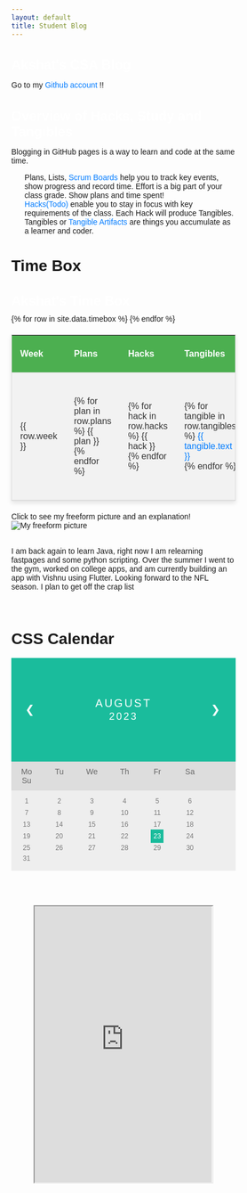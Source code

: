 ```yaml
---
layout: default
title: Student Blog
---
```


## Akshat's CSA Blog

Go to my [Github account](https://github.com/lunaiwa) !!

## Overview of Hacks, Study and Tangibles
Blogging in GitHub pages is a way to learn and code at the same time. 

- Plans, Lists, [Scrum Boards](https://clickup.com/blog/scrum-board/) help you to track key events, show progress and record time.  Effort is a big part of your class grade.  Show plans and time spent!
- [Hacks(Todo)](https://levelup.gitconnected.com/six-ultimate-daily-hacks-for-every-programmer-60f5f10feae) enable you to stay in focus with key requirements of the class.  Each Hack will produce Tangibles.
- Tangibles or [Tangible Artifacts](https://en.wikipedia.org/wiki/Artifact_(software_development)) are things you accumulate as a learner and coder. 

# Time Box

<html>
<head>
<style>
table {
  font-family: arial, sans-serif;
  border-collapse: collapse;
  width: 100%;
}

td, th {
  border: 1px solid #dddddd;
  text-align: left;
  padding: 8px;
}

tr:nth-child(even) {
  background-color: #000000;
}
</style>
</head>
<body>
<html>
<head>
    <style>
        /* Table Styles */
        table {
            width: 100%;
            border-collapse: collapse;
            border: 1px solid #ddd;
            font-family: Arial, sans-serif;
            margin: 20px 0;
            box-shadow: 0 4px 8px rgba(0, 0, 0, 0.1);
        }
        th, td {
            padding: 15px;
            text-align: left;
            border-bottom: 1px solid #ddd;
            color: #333;  /* Text color */
        }
        th {
            background-color: #4CAF50;
            color: white;
        }
        tbody tr:nth-child(even) {
            background-color: white;  /* Black background */
            color: #fff;  /* White text */
        }
        tbody tr:nth-child(odd) {
            background-color: #f2f2f2;
            color: #333;  /* Dark text */
        }
        tbody tr:hover {
            background-color: #f5f5f5;
        }
        a {
            color: #007BFF;
            text-decoration: none;
        }
        a:hover {
            text-decoration: underline;
        }
        /* Header Styles */
        h2 {
            font-family: Arial, sans-serif;
            color: #fff;  /* White text */
            font-size: 24px;
            margin-bottom: 10px;
        }
    </style>
</head>
<body>

<h2>Akshat's Time Box</h2>

<table>
    <thead>
        <tr>
            <th>Week</th>
            <th>Plans</th>
            <th>Hacks</th>
            <th>Tangibles</th>
            <th>Review Ticket/Issues</th>
            <th>Debugging Manuals</th>
        </tr>
    </thead>
    <tbody>
        {% for row in site.data.timebox %}
        <tr>
            <td>{{ row.week }}</td>
            <td>
                {% for plan in row.plans %}
                {{ plan }}<br>
                {% endfor %}
            </td>
            <td>
                {% for hack in row.hacks %}
                {{ hack }}<br>
                {% endfor %}
            </td>
            <td>
                {% for tangible in row.tangibles %}
                <a href="{{ tangible.url }}">{{ tangible.text }}</a><br>
                {% endfor %}
            </td>
            <td>
                {% if row.review[0].url %}
                {% for review_item in row.review %}
                <a href="{{ review_item.url }}">{{ review_item.text }}</a><br>
                {% endfor %}
                {% else %}
                {{ row.review }}
                {% endif %}
            </td>
            <td>
                {% for debuggingmanuals in row.debuggingmanuals %}
                <a href="{{ debuggingmanuals.url }}">{{ debuggingmanuals.text }}</a><br>
                {% endfor %}
            </td>
        </tr>
        {% endfor %}
    </tbody>
</table>
</body>
</html>
</html>
</body>
</html>

  <summary>Click to see my freeform picture and an explanation!</summary>

  <img src="{{ site.baseurl }}/images/abme.png" alt="My freeform picture">

  <br>
  <br>

  I am back again to learn Java, right now I am relearning fastpages and some python scripting. Over the summer I went to the gym, worked on college apps, and am currently building an app with Vishnu using Flutter. Looking forward to the NFL season. I plan to get off the crap list

  <br>
<html>
<head>
<style>
* {box-sizing: border-box;}
ul {list-style-type: none;}
body {font-family: Verdana, sans-serif;}
.month {
  padding: 70px 25px;
  width: 100%;
  background: #1abc9c;
  text-align: center;
}
.month ul {
  margin: 0;
  padding: 0;
}
.month ul li {
  color: white;
  font-size: 20px;
  text-transform: uppercase;
  letter-spacing: 3px;
}
.month .prev {
  float: left;
  padding-top: 10px;
}
.month .next {
  float: right;
  padding-top: 10px;
}
.weekdays {
  margin: 0;
  padding: 10px 0;
  background-color: #ddd;
}
.weekdays li {
  display: inline-block;
  width: 13.6%;
  color: #666;
  text-align: center;
}
.days {
  padding: 10px 0;
  background: #eee;
  margin: 0;
}
.days li {
  list-style-type: none;
  display: inline-block;
  width: 13.6%;
  text-align: center;
  margin-bottom: 5px;
  font-size:12px;
  color: #777;
}
.days li .active {
  padding: 5px;
  background: #1abc9c;
  color: white !important
}
/* Add media queries for smaller screens */
@media screen and (max-width:720px) {
  .weekdays li, .days li {width: 13.1%;}
}
@media screen and (max-width: 420px) {
  .weekdays li, .days li {width: 12.5%;}
  .days li .active {padding: 2px;}
}
@media screen and (max-width: 290px) {
  .weekdays li, .days li {width: 12.2%;}
}
</style>
</head>
<body>

<h1>CSS Calendar</h1>

<div class="month">      
  <ul>
    <li class="prev">&#10094;</li>
    <li class="next">&#10095;</li>
    <li>
      August<br>
      <span style="font-size:18px">2023</span>
    </li>
  </ul>
</div>

<ul class="weekdays">
  <li>Mo</li>
  <li>Tu</li>
  <li>We</li>
  <li>Th</li>
  <li>Fr</li>
  <li>Sa</li>
  <li>Su</li>
</ul>

<ul class="days">  
  <li>1</li>
  <li>2</li>
  <li>3</li>
  <li>4</li>
  <li>5</li>
  <li>6</li>
  <li>7</li>
  <li>8</li>
  <li>9</li>
  <li>10</li>
  <li>11</li>
  <li>12</li>
  <li>13</li>
  <li>14</li>
  <li>15</li>
  <li>16</li>
  <li>17</li>
  <li>18</li>
  <li>19</li>
  <li>20</li>
  <li>21</li>
  <li>22</li>
  <li><span class="active">23</span></li>
  <li>24</li>
  <li>25</li>
  <li>26</li>
  <li>27</li>
  <li>28</li>
  <li>29</li>
  <li>30</li>
  <li>31</li>
</ul>

</body>
</html>
<br>
<br>
<br>

 <p align="center"><iframe src="https://chat.openai.com/" width="80%" height="500"></iframe></p>
